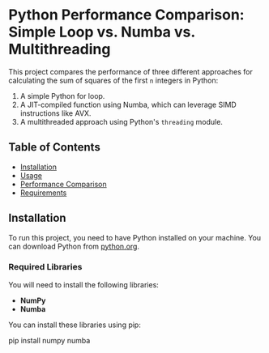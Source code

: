 # Python Performance Comparison: Simple Loop vs. Numba vs. Multithreading

This project compares the performance of three different approaches for calculating the sum of squares of the first `n` integers in Python:

1. A simple Python for loop.
2. A JIT-compiled function using Numba, which can leverage SIMD instructions like AVX.
3. A multithreaded approach using Python's `threading` module.

## Table of Contents

- [Installation](#installation)
- [Usage](#usage)
- [Performance Comparison](#performance-comparison)
- [Requirements](#requirements)


## Installation

To run this project, you need to have Python installed on your machine. You can download Python from [python.org](https://www.python.org/downloads/).

### Required Libraries

You will need to install the following libraries:

- **NumPy**
- **Numba**

You can install these libraries using pip:


pip install numpy numba


